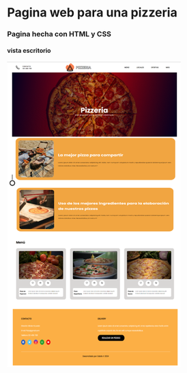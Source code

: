 # Pagina web para una pizzeria

### Pagina hecha con HTML y CSS

#### vista escritorio

![Vista pagina web escritorio](./Design/Pagina%20web%20vista%20escritorio.png)
